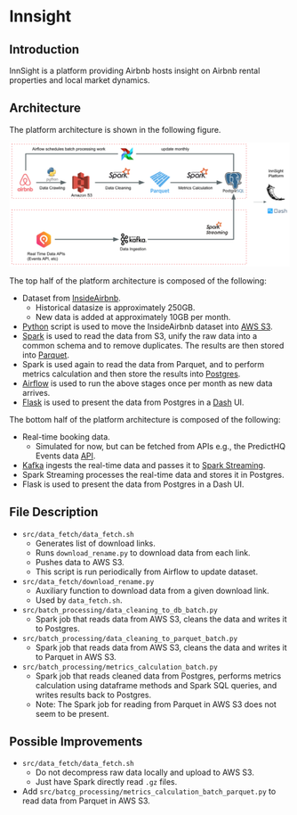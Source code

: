 # Innsight

## Introduction

InnSight is a platform providing Airbnb hosts insight on Airbnb rental properties and local market dynamics.

## Architecture

The platform architecture is shown in the following figure.

![tech stack](./common/images/architecture.png)

The top half of the platform architecture is composed of the following:
- Dataset from [InsideAirbnb](http://insideairbnb.com/get-the-data.html).
    * Historical datasize is approximately 250GB.
    * New data is added at approximately 10GB per month.
- [Python](https://www.python.org/) script is used to move the InsideAirbnb dataset into [AWS S3](https://aws.amazon.com/s3/).
- [Spark](https://spark.apache.org/) is used to read the data from S3, unify the raw data into a common schema and to remove duplicates. The results are then stored into [Parquet](https://parquet.apache.org/).
- Spark is used again to read the data from Parquet, and to perform metrics calculation and then store the results into [Postgres](https://www.postgresql.org/).
- [Airflow](https://airflow.apache.org/) is used to run the above stages once per month as new data arrives.
- [Flask](https://flask.palletsprojects.com/en/2.0.x/) is used to present the data from Postgres in a [Dash](https://plotly.com/dash/) UI.

The bottom half of the platform architecture is composed of the following:
- Real-time booking data.
    * Simulated for now, but can be fetched from APIs e.g., the PredictHQ Events data [API](https://www.predicthq.com/apis).
- [Kafka](https://kafka.apache.org/) ingests the real-time data and passes it to [Spark Streaming](https://spark.apache.org/docs/latest/streaming-programming-guide.html).
- Spark Streaming processes the real-time data and stores it in Postgres.
- Flask is used to present the data from Postgres in a Dash UI.

## File Description

- `src/data_fetch/data_fetch.sh`
    * Generates list of download links.
    * Runs `download_rename.py` to download data from each link.
    * Pushes data to AWS S3.
    * This script is run periodically from Airflow to update dataset.
- `src/data_fetch/download_rename.py`
    * Auxiliary function to download data from a given download link.
    * Used by `data_fetch.sh`.
- `src/batch_processing/data_cleaning_to_db_batch.py`
    * Spark job that reads data from AWS S3, cleans the data and writes it to Postgres.
- `src/batch_processing/data_cleaning_to_parquet_batch.py`
    * Spark job that reads data from AWS S3, cleans the data and writes it to Parquet in AWS S3.
- `src/batch_processing/metrics_calculation_batch.py`
    * Spark job that reads cleaned data from Postgres, performs metrics calculation using dataframe methods and Spark SQL queries, and writes results back to Postgres.
    * Note: The Spark job for reading from Parquet in AWS S3 does not seem to be present.

## Possible Improvements

- `src/data_fetch/data_fetch.sh`
    * Do not decompress raw data locally and upload to AWS S3.
    * Just have Spark directly read `.gz` files.
- Add `src/batcg_processing/metrics_calculation_batch_parquet.py` to read data from Parquet in AWS S3.
